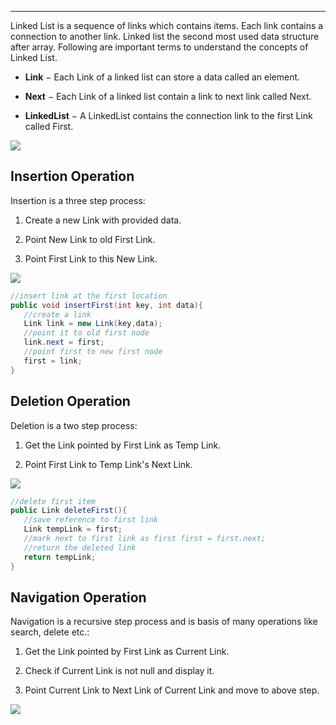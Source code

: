 

---


Linked List is a sequence of links which contains items. Each link contains a connection to another link. Linked list the second most used data structure after array. Following are important terms to understand the concepts of Linked List.

- **Link** − Each Link of a linked list can store a data called an element.
    
- **Next** − Each Link of a linked list contain a link to next link called Next.
    
- **LinkedList** − A LinkedList contains the connection link to the first Link called First.


![](https://www.tutorialspoint.com/dsa_using_java/images/dsa_linkedlist.jpg)

## Insertion Operation

Insertion is a three step process:

1. Create a new Link with provided data.
    
2. Point New Link to old First Link.
    
3. Point First Link to this New Link.

![](https://www.tutorialspoint.com/dsa_using_java/images/dsa_linkedlist_insertfirst.jpg)


```java
//insert link at the first location
public void insertFirst(int key, int data){
   //create a link
   Link link = new Link(key,data);
   //point it to old first node
   link.next = first;
   //point first to new first node
   first = link;
}
```

## Deletion Operation

Deletion is a two step process:

1. Get the Link pointed by First Link as Temp Link.
    
2. Point First Link to Temp Link's Next Link.

![](https://www.tutorialspoint.com/dsa_using_java/images/dsa_linkedlist_deletefirst.jpg)
```java
//delete first item
public Link deleteFirst(){
   //save reference to first link
   Link tempLink = first;
   //mark next to first link as first first = first.next;
   //return the deleted link
   return tempLink;
}
```

## Navigation Operation

Navigation is a recursive step process and is basis of many operations like search, delete etc.:

1. Get the Link pointed by First Link as Current Link.
    
2. Check if Current Link is not null and display it.
    
3. Point Current Link to Next Link of Current Link and move to above step.

![](https://www.tutorialspoint.com/dsa_using_java/images/dsa_linkedlist_navigation.jpg)
